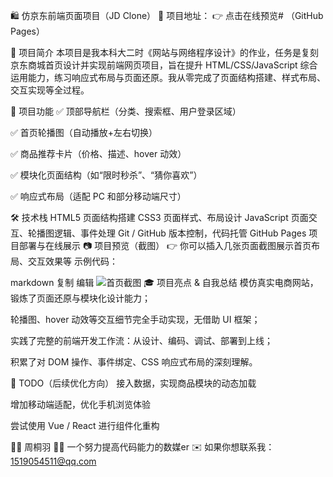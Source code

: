 🛍️ 仿京东前端页面项目（JD Clone）
🔗 项目地址：
👉 点击在线预览# （GitHub Pages）

🧾 项目简介
本项目是我本科大二时《网站与网络程序设计》的作业，任务是复刻京东商城首页设计并实现前端网页项目，旨在提升 HTML/CSS/JavaScript 综合运用能力，练习响应式布局与页面还原。我从零完成了页面结构搭建、样式布局、交互实现等全过程。

🎯 项目功能
✅ 顶部导航栏（分类、搜索框、用户登录区域）

✅ 首页轮播图（自动播放+左右切换）

✅ 商品推荐卡片（价格、描述、hover 动效）

✅ 模块化页面结构（如“限时秒杀”、“猜你喜欢”）

✅ 响应式布局（适配 PC 和部分移动端尺寸）

🛠️ 技术栈
HTML5	页面结构搭建
CSS3  页面样式、布局设计
JavaScript 页面交互、轮播图逻辑、事件处理
Git / GitHub	版本控制，代码托管
GitHub Pages	项目部署与在线展示
📷 项目预览（截图）
👉 你可以插入几张页面截图展示首页布局、交互效果等
示例代码：

markdown
复制
编辑
![首页截图](./images/homepage-preview.png)
🎓 项目亮点 & 自我总结
模仿真实电商网站，锻炼了页面还原与模块化设计能力；

轮播图、hover 动效等交互细节完全手动实现，无借助 UI 框架；

实践了完整的前端开发工作流：从设计、编码、调试、部署到上线；

积累了对 DOM 操作、事件绑定、CSS 响应式布局的深刻理解。

📌 TODO（后续优化方向）
 接入数据，实现商品模块的动态加载

 增加移动端适配，优化手机浏览体验

 尝试使用 Vue / React 进行组件化重构

🙋‍♀️ 周桐羽
👩‍💻 一个努力提高代码能力的数媒er
✉️ 如果你想联系我：1519054511@qq.com
